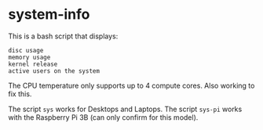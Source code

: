 # system-info

This is a bash script that displays:
```
disc usage
memory usage
kernel release
active users on the system
```
The CPU temperature only supports up to 4 compute cores. Also working to fix this.

The script `sys` works for Desktops and Laptops.
The script `sys-pi` works with the Raspberry Pi 3B (can only confirm for this model).
